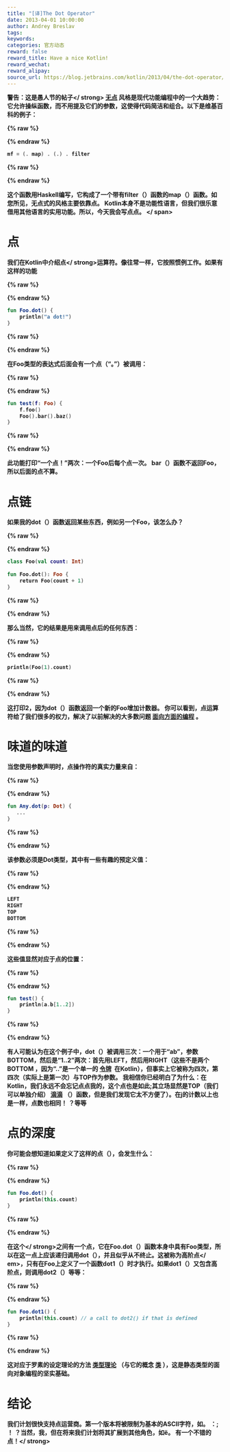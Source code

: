 ```yaml
---
title: "[译]The Dot Operator"
date: 2013-04-01 10:00:00
author: Andrey Breslav
tags:
keywords:
categories: 官方动态
reward: false
reward_title: Have a nice Kotlin!
reward_wechat:
reward_alipay:
source_url: https://blog.jetbrains.com/kotlin/2013/04/the-dot-operator/
---
```


<strong>警告：这是愚人节的帖子</ strong> [无点](http://en.wikipedia.org/wiki/Point-free_programming) 风格是现代功能编程中的一个大趋势：它允许操纵函数，而不用提及它们的参数，这使得代码简洁和组合。以下是维基百科的例子：

{% raw %}
<p></p>
{% endraw %}

```kotlin
mf = (. map) . (.) . filter
```

{% raw %}
<p></p>
{% endraw %}

这个函数用Haskell编写，它构成了一个带有filter（）函数的map（）函数。如您所见，无点式的风格主要依靠点。
Kotlin本身不是功能性语言，但我们很乐意借用其他语言的实用功能。所以，今天我会写点点。<span id =“more-1007”> </ span>
# 点

我们在Kotlin中介绍<strong>点</ strong>运算符。像往常一样，它按照惯例工作。如果有这样的功能

{% raw %}
<p></p>
{% endraw %}

```kotlin
fun Foo.dot() {
    println("a dot!")
}
```

{% raw %}
<p></p>
{% endraw %}

在Foo类型的表达式后面会有一个点（“。”）被调用：

{% raw %}
<p></p>
{% endraw %}

```kotlin
fun test(f: Foo) {
    f.foo()
    Foo().bar().baz()
}
```

{% raw %}
<p></p>
{% endraw %}

此功能打印“一个点！”两次：一个Foo后每个点一次。 bar（）函数不返回Foo，所以后面的点不算。
# 点链

如果我的dot（）函数返回某些东西，例如另一个Foo，该怎么办？

{% raw %}
<p></p>
{% endraw %}

```kotlin
class Foo(val count: Int)
 
fun Foo.dot(): Foo {
    return Foo(count + 1)
}
```

{% raw %}
<p></p>
{% endraw %}

那么当然，它的结果是用来调用点后的任何东西：

{% raw %}
<p></p>
{% endraw %}

```kotlin
println(Foo(1).count)
```

{% raw %}
<p></p>
{% endraw %}

这打印2，因为dot（）函数返回一个新的Foo增加计数器。
你可以看到，点运算符给了我们很多的权力，解决了以前解决的大多数问题 [面向方面的编程](http://en.wikipedia.org/wiki/Aspect-oriented_programming) 。
# 味道的味道

当您使用参数声明时，点操作符的真实力量来自：

{% raw %}
<p></p>
{% endraw %}

```kotlin
fun Any.dot(p: Dot) {
   ...
}
```

{% raw %}
<p></p>
{% endraw %}

该参数必须是Dot类型，其中有一些有趣的预定义值：

{% raw %}
<p></p>
{% endraw %}

```kotlin
LEFT
RIGHT
TOP
BOTTOM
```

{% raw %}
<p></p>
{% endraw %}

这些值显然对应于点的位置：

{% raw %}
<p></p>
{% endraw %}

```kotlin
fun test() {
    println(a.b[1..2])
}
```

{% raw %}
<p></p>
{% endraw %}

有人可能认为在这个例子中，dot（）被调用三次：一个用于“ab”，参数BOTTOM，然后是“1..2”两次：首先用LEFT，然后用RIGHT（这些不是两个BOTTOM ，因为“..”是一个单一的 [令牌](http://en.wikipedia.org/wiki/Token_(parser)#Token)  在Kotlin），但事实上它被称为四次，第四次（实际上是第一次）与TOP作为参数。
我相信你已经明白了为什么：在Kotlin，我们永远不会忘记点点我的，这个点也是如此;其立场显然是TOP（我们可以单独介绍） [滴滴](http://en.wikipedia.org/wiki/Tittle) （）函数，但是我们发现它太不方便了）。在j的计数以上也是一样，点数也相同！ ？等等
# 点的深度

你可能会想知道如果定义了这样的点（），会发生什么：

{% raw %}
<p></p>
{% endraw %}

```kotlin
fun Foo.dot() {
    println(this.count)
}
```

{% raw %}
<p></p>
{% endraw %}

在<strong>这个</ strong>之间有一个点，它在Foo.dot（）函数本身中具有Foo类型，所以在这一点上应该递归调用dot（），并且似乎从不终止。这被称为高阶点</ em>，只有在Foo上定义了一个函数dot1（）时才执行。如果dot1（）又包含高阶点，则调用dot2（）等等：

{% raw %}
<p></p>
{% endraw %}

```kotlin
fun Foo.dot1() {
    println(this.count) // a call to dot2() if that is defined
}
```

{% raw %}
<p></p>
{% endraw %}

这对应于罗素的设定理论的方法 [类型理论](http://en.wikipedia.org/wiki/Type_theory) （与它的概念 [类](http://en.wikipedia.org/wiki/Class_(set_theory)) ），这是静态类型的面向对象编程的坚实基础。
# 结论

我们计划很快支持点运营商。第一个版本将被限制为基本的ASCII字符，如。 ：; ！ ？当然，我，但在将来我们计划将其扩展到其他角色，如ё。
<strong>有一个不错的点！</ strong>

